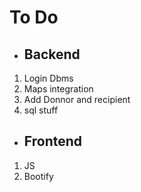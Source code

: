 # To Do
* ## Backend
1. Login Dbms
2. Maps integration
3. Add Donnor and recipient
4. sql stuff
* ## Frontend
1. JS
2. Bootify
